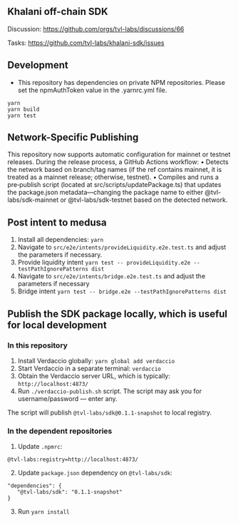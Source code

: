 ## Khalani off-chain SDK

Discussion: https://github.com/orgs/tvl-labs/discussions/66

Tasks: https://github.com/tvl-labs/khalani-sdk/issues

## Development

- This repository has dependencies on private NPM repositories. Please set the npmAuthToken value in the .yarnrc.yml file.

```shell
yarn
yarn build
yarn test
```

## Network-Specific Publishing

This repository now supports automatic configuration for mainnet or testnet releases. During the release process, a GitHub Actions workflow:
• Detects the network based on branch/tag names (if the ref contains mainnet, it is treated as a mainnet release; otherwise, testnet).
• Compiles and runs a pre‑publish script (located at src/scripts/updatePackage.ts) that updates the package.json metadata—changing the package name to either @tvl-labs/sdk-mainnet or @tvl-labs/sdk-testnet based on the detected network.

## Post intent to medusa

1. Install all dependencies: `yarn`
2. Navigate to `src/e2e/intents/provideLiquidity.e2e.test.ts` and adjust the parameters if necessary.
3. Provide liquidity intent `yarn test -- provideLiquidity.e2e --testPathIgnorePatterns dist`
4. Navigate to `src/e2e/intents/bridge.e2e.test.ts` and adjust the parameters if necessary
5. Bridge intent `yarn test -- bridge.e2e --testPathIgnorePatterns dist`

## Publish the SDK package locally, which is useful for local development

### In this repository

1. Install Verdaccio globally: `yarn global add verdaccio`
2. Start Verdaccio in a separate terminal: `verdaccio`
3. Obtain the Verdaccio server URL, which is typically: `http://localhost:4873/`
4. Run `./verdaccio-publish.sh` script.
   The script may ask you for username/password — enter any.

The script will publish `@tvl-labs/sdk@0.1.1-snapshot` to local registry.

### In the dependent repositories

1. Update `.npmrc`:

```
@tvl-labs:registry=http://localhost:4873/
```

2. Update `package.json` dependency on `@tvl-labs/sdk`:

```
"dependencies": {
   "@tvl-labs/sdk": "0.1.1-snapshot"
}
```

3. Run `yarn install`
